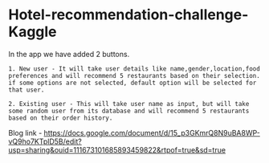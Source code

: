 # Hotel-recommendation-challenge-Kaggle
In the app we have added 2 buttons. 
	
	1. New user - It will take user details like name,gender,location,food preferences and will recommend 5 restaurants based on their selection. if some options are not selected, default option will be selected for that user.

	2. Existing user - This will take user name as input, but will take some random user from its database and will recommend 5 restaurants based on their order history.


Blog link - https://docs.google.com/document/d/15_p3GKmrQ8N9uBA8WP-vQ9ho7KTplD5B/edit?usp=sharing&ouid=111673101685893459822&rtpof=true&sd=true
